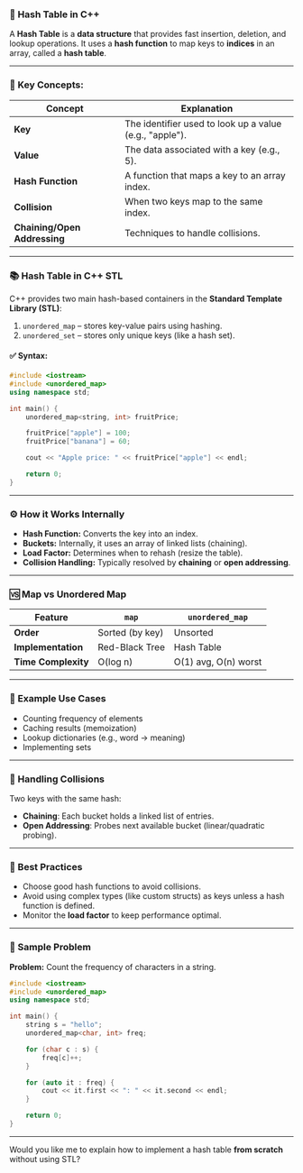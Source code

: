 ### 📘 Hash Table in C++

A **Hash Table** is a **data structure** that provides fast insertion, deletion, and lookup operations. It uses a **hash function** to map keys to **indices** in an array, called a **hash table**.

---

### 🔑 Key Concepts:

| Concept                      | Explanation                                             |
| ---------------------------- | ------------------------------------------------------- |
| **Key**                      | The identifier used to look up a value (e.g., "apple"). |
| **Value**                    | The data associated with a key (e.g., 5).               |
| **Hash Function**            | A function that maps a key to an array index.           |
| **Collision**                | When two keys map to the same index.                    |
| **Chaining/Open Addressing** | Techniques to handle collisions.                        |

---

### 📚 Hash Table in C++ STL

C++ provides two main hash-based containers in the **Standard Template Library (STL)**:

1. `unordered_map` – stores key-value pairs using hashing.
2. `unordered_set` – stores only unique keys (like a hash set).

#### ✅ Syntax:

```cpp
#include <iostream>
#include <unordered_map>
using namespace std;

int main() {
    unordered_map<string, int> fruitPrice;

    fruitPrice["apple"] = 100;
    fruitPrice["banana"] = 60;

    cout << "Apple price: " << fruitPrice["apple"] << endl;

    return 0;
}
```

---

### ⚙️ How it Works Internally

* **Hash Function:** Converts the key into an index.
* **Buckets:** Internally, it uses an array of linked lists (chaining).
* **Load Factor:** Determines when to rehash (resize the table).
* **Collision Handling:** Typically resolved by **chaining** or **open addressing**.

---

### 🆚 Map vs Unordered Map

| Feature             | `map`           | `unordered_map`      |
| ------------------- | --------------- | -------------------- |
| **Order**           | Sorted (by key) | Unsorted             |
| **Implementation**  | Red-Black Tree  | Hash Table           |
| **Time Complexity** | O(log n)        | O(1) avg, O(n) worst |

---

### 📌 Example Use Cases

* Counting frequency of elements
* Caching results (memoization)
* Lookup dictionaries (e.g., word → meaning)
* Implementing sets

---

### 🚧 Handling Collisions

Two keys with the same hash:

* **Chaining**: Each bucket holds a linked list of entries.
* **Open Addressing**: Probes next available bucket (linear/quadratic probing).

---

### 🧠 Best Practices

* Choose good hash functions to avoid collisions.
* Avoid using complex types (like custom structs) as keys unless a hash function is defined.
* Monitor the **load factor** to keep performance optimal.

---

### 🧪 Sample Problem

**Problem:** Count the frequency of characters in a string.

```cpp
#include <iostream>
#include <unordered_map>
using namespace std;

int main() {
    string s = "hello";
    unordered_map<char, int> freq;

    for (char c : s) {
        freq[c]++;
    }

    for (auto it : freq) {
        cout << it.first << ": " << it.second << endl;
    }

    return 0;
}
```

---

Would you like me to explain how to implement a hash table **from scratch** without using STL?
